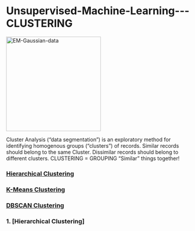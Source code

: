 # Unsupervised-Machine-Learning---CLUSTERING
<a title="Chire, CC BY-SA 3.0 &lt;https://creativecommons.org/licenses/by-sa/3.0&gt;, via Wikimedia Commons" href="https://commons.wikimedia.org/wiki/File:EM-Gaussian-data.svg"><img width="256" alt="EM-Gaussian-data" src="https://upload.wikimedia.org/wikipedia/commons/thumb/d/d8/EM-Gaussian-data.svg/256px-EM-Gaussian-data.svg.png" ></a>

Cluster Analysis (“data segmentation”) is an exploratory method for identifying homogenous groups (“clusters”) of records.
Similar records should belong to the same Cluster. Dissimilar records should belong to different clusters. 
CLUSTERING = GROUPING “Similar” things together!

### [Hierarchical Clustering](#HC)
### [K-Means Clustering](#KM)
### [DBSCAN Clustering](#DC)




### 1. [Hierarchical Clustering] <a name="HC"></a>
